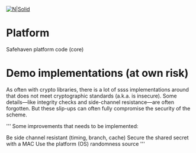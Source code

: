 [![N|Solid](https://safehaven.io/img/logo_color.png)](https://safehaven.io/)

# Platform
Safehaven platform code (core)


# Demo implementations (at own risk)

As often with crypto libraries, there is a lot of ssss implementations around that does not meet cryptographic standards (a.k.a. is insecure). Some details—like integrity checks and side-channel resistance—are often forgotten. But these slip-ups can often fully compromise the security of the scheme. 

'''
Some improvements that needs to be implemented:

  Be side channel resistant (timing, branch, cache)
  Secure the shared secret with a MAC
  Use the platform (OS) randomness source
'''
